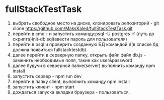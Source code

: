 # fullStackTestTask
1) выбрать свободное место на диске, клонировать репозиторий  - git clone https://github.com/MaksKaled/fullStackTestTask.git
2) перейти в cmd - и запустить команду:psql -U postgres -f {путь до скрипта}init-db.sql(ввести пароль для пользователя)
3) перейти в psql и проверить созданную БД командой \l(в списке бд должна появиться fullstacktestdb)
4) далее перейти в серверную папку, открыть файл файл db.js - заменить необходимые поля, такие как user&password
5) далее будучи в севрерной папке(server) выполнить команду npm install
6) запустить сервер - npm run dev
7) перейти в папку client, выполнить команду npm install
8) запустить клиент - npm start
9) дождаться запуска вкладки браузера - пользоваться.




